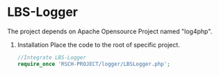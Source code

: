 LBS-Logger
==========

The project depends on Apache Opensource Project named "log4php".

1. Installation
Place the code to the root of specific project.

    ```php
    //Integrate LBS-Logger   
    require_once 'RSCH-PROJECT/logger/LBSLogger.php';  
    ```



